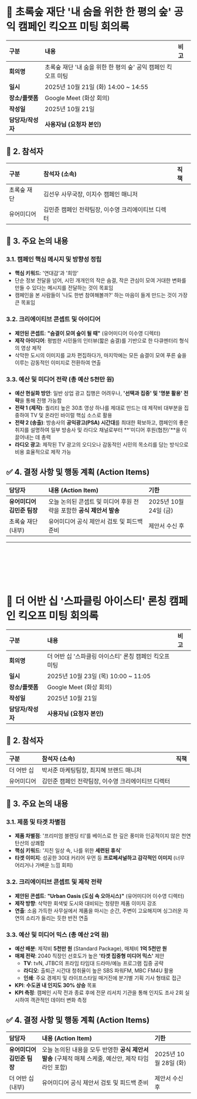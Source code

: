 # 🌳 초록숲 재단 '내 숨을 위한 한 평의 숲' 공익 캠페인 킥오프 미팅 회의록

| 구분 | 내용 | 비고 |
| :--- | :--- | :--- |
| **회의명** | 초록숲 재단 '내 숨을 위한 한 평의 숲' 공익 캠페인 킥오프 미팅 | |
| **일시** | 2025년 10월 21일 (화) 14:00 ~ 14:55 | |
| **장소/플랫폼** | Google Meet (화상 회의) | |
| **작성일** | 2025년 10월 21일 | |
| **담당자/작성자** | **사용자님 (요청자 본인)** | |

## 👥 2. 참석자

| 구분 | 참석자 (소속) | 직책 |
| :--- | :--- | :--- |
| 초록숲 재단 | 김선우 사무국장, 이지수 캠페인 매니저 | |
| 유어미디어 | 김민준 캠페인 전략팀장, 이수영 크리에이티브 디렉터 | |

## 📌 3. 주요 논의 내용

### 3.1. 캠페인 핵심 메시지 및 방향성 정립
* **핵심 키워드**: '연대감'과 '희망'
* 단순 정보 전달을 넘어, 시민 개개인의 작은 숨결, 작은 관심이 모여 거대한 변화를 만들 수 있다는 메시지를 전달하는 것이 목표임
* 캠페인을 본 사람들이 '나도 한번 참여해볼까?' 하는 마음이 들게 만드는 것이 가장 큰 목표임

### 3.2. 크리에이티브 콘셉트 및 아이디어
* **제안된 콘셉트**: **"숨결이 모여 숲이 될 때"** (유어미디어 이수영 디렉터)
* **제작 아이디어**: 평범한 시민들의 인터뷰(짧은 숨결)를 기반으로 한 다큐멘터리 형식의 영상 제작
* 삭막한 도시의 이미지를 교차 편집하다가, 마지막에는 모든 숨결이 모여 푸른 숲을 이루는 감동적인 이미지로 전환하여 연출

### 3.3. 예산 및 미디어 전략 (총 예산 5천만 원)
* **예산 현실화 방안**: 일반 상업 광고 집행은 어려우나, **'선택과 집중' 및 '명분 활용' 전략**을 통해 진행 가능함
* **전략 1 (제작)**: 퀄리티 높은 30초 영상 하나를 제대로 만드는 데 제작비 대부분을 집중하여 TV 및 온라인 바이럴 핵심 소스로 활용
* **전략 2 (송출)**: 방송사의 **공익광고(PSA) 시간대**를 최대한 확보하고, 캠페인의 좋은 취지를 설명하여 일부 방송사 및 라디오 채널로부터 **'미디어 후원(협찬)'**을 이끌어내는 데 총력
* **라디오 광고**: 제작된 TV 광고의 오디오나 감동적인 시민의 목소리를 담는 방식으로 비용 효율적으로 제작 가능

## ✅ 4. 결정 사항 및 행동 계획 (Action Items)

| 담당자 | 내용 (Action Item) | 기한 |
| :--- | :--- | :--- |
| **유어미디어 김민준 팀장** | 오늘 논의된 콘셉트 및 미디어 후원 전략을 포함한 **공식 제안서 발송** | 2025년 10월 24일 (금) |
| 초록숲 재단 (내부) | 유어미디어 공식 제안서 검토 및 피드백 준비 | 제안서 수신 후 |

---

<br><br><br><br><br>

# 🍹 더 어반 십 '스파클링 아이스티' 론칭 캠페인 킥오프 미팅 회의록

| 구분 | 내용 | 비고 |
| :--- | :--- | :--- |
| **회의명** | 더 어반 십 '스파클링 아이스티' 론칭 캠페인 킥오프 미팅 | |
| **일시** | 2025년 10월 23일 (목) 10:00 ~ 11:05 | |
| **장소/플랫폼** | Google Meet (화상 회의) | |
| **작성일** | 2025년 10월 21일 | |
| **담당자/작성자** | **사용자님 (요청자 본인)** | |

## 👥 2. 참석자

| 구분 | 참석자 (소속) | 직책 |
| :--- | :--- | :--- |
| 더 어반 십 | 박서준 마케팅팀장, 최지혜 브랜드 매니저 | |
| 유어미디어 | 김민준 캠페인 전략팀장, 이수영 크리에이티브 디렉터 | |

## 📌 3. 주요 논의 내용

### 3.1. 제품 및 타겟 차별점
* **제품 차별점**: '프리미엄 블렌딩 티'를 베이스로 한 깊은 풍미와 인공적이지 않은 천연 탄산의 상쾌함
* **핵심 키워드**: '지친 일상 속, 나를 위한 **세련된 휴식**'
* **타겟 이미지**: 성공한 30대 커리어 우먼 등 **프로페셔널하고 감각적인 이미지** (너무 어리거나 가벼운 느낌 회피)

### 3.2. 크리에이티브 콘셉트 및 제작 전략
* **제안된 콘셉트**: **"Urban Oasis (도심 속 오아시스)"** (유어미디어 이수영 디렉터)
* **제작 방향**: 삭막한 회색빛 도시와 대비되는 청량한 제품 이미지 강조
* **연출**: 소음 가득한 사무실에서 제품을 마시는 순간, 주변이 고요해지며 싱그러운 자연의 소리가 들리는 듯한 반전 연출

### 3.3. 예산 및 미디어 믹스 (총 예산 2억 원)
* **예산 배분**: 제작비 **5천만 원** (Standard Package), 매체비 **1억 5천만 원**
* **매체 전략**: 2040 직장인 선호도가 높은 **'타겟 집중형 미디어 믹스'** 제안
    * **TV**: tvN, JTBC의 프라임 타임대 드라마/예능 프로그램 집중 공략
    * **라디오**: 출퇴근 시간대 청취율이 높은 SBS 파워FM, MBC FM4U 활용
    * **인쇄**: 주요 경제지 및 라이프스타일 매거진에 분기별 기획 기사 형태로 접근
* **KPI**: **수도권 내 인지도 30% 상승** 목표
* **KPI 측정**: 캠페인 시작 전과 종료 후에 전문 리서치 기관을 통해 인지도 조사 2회 실시하여 객관적인 데이터 변화 측정

## ✅ 4. 결정 사항 및 행동 계획 (Action Items)

| 담당자 | 내용 (Action Item) | 기한 |
| :--- | :--- | :--- |
| **유어미디어 김민준 팀장** | 오늘 논의된 내용을 모두 반영한 **공식 제안서 발송** (구체적 매체 스케줄, 예산안, 제작 타임라인 포함) | 2025년 10월 28일 (화) |
| 더 어반 십 (내부) | 유어미디어 공식 제안서 검토 및 피드백 준비 | 제안서 수신 후 |